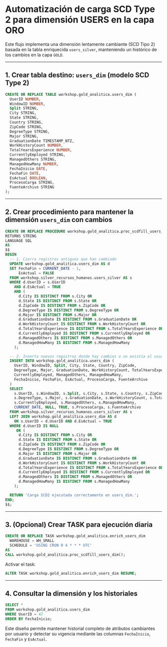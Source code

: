 
# Automatización de carga SCD Type 2 para dimensión USERS en la capa ORO

Este flujo implementa una dimensión lentamente cambiante (SCD Tipo 2) basada en la tabla enriquecida `users_silver`, manteniendo un histórico de los cambios en la capa `GOLD`.

---

## 1. Crear tabla destino: `users_dim` (modelo SCD Type 2)

```sql
CREATE OR REPLACE TABLE workshop.gold_analitica.users_dim (
  UserID NUMBER,
  WindowID NUMBER,
  Split STRING,
  City STRING,
  State STRING,
  Country STRING,
  ZipCode STRING,
  DegreeType STRING,
  Major STRING,
  GraduationDate TIMESTAMP_NTZ,
  WorkHistoryCount NUMBER,
  TotalYearsExperience NUMBER,
  CurrentlyEmployed STRING,
  ManagedOthers STRING,
  ManagedHowMany NUMBER,
  FechaInicio DATE,
  FechaFin DATE,
  EsActual BOOLEAN,
  ProcesoCarga STRING,
  FuenteArchivo STRING
);
```

---

## 2. Crear procedimiento para mantener la dimensión `users_dim` con cambios

```sql
CREATE OR REPLACE PROCEDURE workshop.gold_analitica.proc_scdfill_users_dim()
RETURNS STRING
LANGUAGE SQL
AS
$$
BEGIN
  -- 1. Cierra registros antiguos que han cambiado
  UPDATE workshop.gold_analitica.users_dim AS d
  SET FechaFin = CURRENT_DATE - 1,
      EsActual = FALSE
  FROM workshop.silver_recursos_humanos.users_silver AS s
  WHERE d.UserID = s.UserID
    AND d.EsActual = TRUE
    AND (
      d.City IS DISTINCT FROM s.City OR
      d.State IS DISTINCT FROM s.State OR
      d.ZipCode IS DISTINCT FROM s.ZipCode OR
      d.DegreeType IS DISTINCT FROM s.DegreeType OR
      d.Major IS DISTINCT FROM s.Major OR
      d.GraduationDate IS DISTINCT FROM s.GraduationDate OR
      d.WorkHistoryCount IS DISTINCT FROM s.WorkHistoryCount OR
      d.TotalYearsExperience IS DISTINCT FROM s.TotalYearsExperience OR
      d.CurrentlyEmployed IS DISTINCT FROM s.CurrentlyEmployed OR
      d.ManagedOthers IS DISTINCT FROM s.ManagedOthers OR
      d.ManagedHowMany IS DISTINCT FROM s.ManagedHowMany
    );

  -- 2. Inserta nuevos registros donde hay cambios o no existía el usuario
  INSERT INTO workshop.gold_analitica.users_dim (
    UserID, WindowID, Split, City, State, Country, ZipCode,
    DegreeType, Major, GraduationDate, WorkHistoryCount, TotalYearsExperience,
    CurrentlyEmployed, ManagedOthers, ManagedHowMany,
    FechaInicio, FechaFin, EsActual, ProcesoCarga, FuenteArchivo
  )
  SELECT
    s.UserID, s.WindowID, s.Split, s.City, s.State, s.Country, s.ZipCode,
    s.DegreeType, s.Major, s.GraduationDate, s.WorkHistoryCount, s.TotalYearsExperience,
    s.CurrentlyEmployed, s.ManagedOthers, s.ManagedHowMany,
    CURRENT_DATE, NULL, TRUE, s.ProcesoCarga, s.FuenteArchivo
  FROM workshop.silver_recursos_humanos.users_silver AS s
  LEFT JOIN workshop.gold_analitica.users_dim AS d
    ON s.UserID = d.UserID AND d.EsActual = TRUE
  WHERE d.UserID IS NULL
     OR (
      d.City IS DISTINCT FROM s.City OR
      d.State IS DISTINCT FROM s.State OR
      d.ZipCode IS DISTINCT FROM s.ZipCode OR
      d.DegreeType IS DISTINCT FROM s.DegreeType OR
      d.Major IS DISTINCT FROM s.Major OR
      d.GraduationDate IS DISTINCT FROM s.GraduationDate OR
      d.WorkHistoryCount IS DISTINCT FROM s.WorkHistoryCount OR
      d.TotalYearsExperience IS DISTINCT FROM s.TotalYearsExperience OR
      d.CurrentlyEmployed IS DISTINCT FROM s.CurrentlyEmployed OR
      d.ManagedOthers IS DISTINCT FROM s.ManagedOthers OR
      d.ManagedHowMany IS DISTINCT FROM s.ManagedHowMany
    );

  RETURN 'Carga SCD2 ejecutada correctamente en users_dim.';
END;
$$;
```

---

## 3. (Opcional) Crear TASK para ejecución diaria

```sql
CREATE OR REPLACE TASK workshop.gold_analitica.enrich_users_dim
  WAREHOUSE = WH_SMALL
  SCHEDULE = 'USING CRON 0 4 * * * UTC'
AS
CALL workshop.gold_analitica.proc_scdfill_users_dim();
```

Activar el task:

```sql
ALTER TASK workshop.gold_analitica.enrich_users_dim RESUME;
```

---

## 4. Consultar la dimensión y los historiales

```sql
SELECT *
FROM workshop.gold_analitica.users_dim
WHERE UserID = 47
ORDER BY FechaInicio;
```

Este diseño permite mantener historial completo de atributos cambiantes por usuario y detectar su vigencia mediante las columnas `FechaInicio`, `FechaFin` y `EsActual`.
